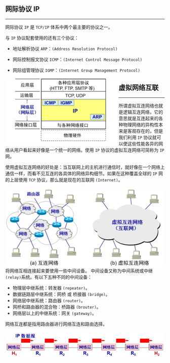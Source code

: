## 网际协议 IP

--------

网际协议 `IP` 是 `TCP/IP` 体系中两个最主要的协议之一。

与 `IP` 协议配套使用的还有三个协议：

- 地址解析协议 `ARP`：`(Address Resolution Protocol)`

- 网际控制报文协议 `ICMP`：`(Internet Control Message Protocol)`

- 网际组管理协议 `IGMP`：`(Internet Group Management Protocol)`

<img src="assets/image-20201103170013971.png" alt="image-20201103170013971" style="zoom:35%; float:left" />

## 虚拟网络互联

------

所谓虚拟互连网络也就是逻辑互连网络，它的意思就是互连起来的各种物理网络的异构性本来是客观存在的，但是我们利用 `IP` 协议就可以使这些性能各异的网络从用户看起来好像是一个统一的网络。使用 `IP` 协议的虚拟互连网络可简称为 `IP` 网。

使用虚拟互连网络的好处是：当互联网上的主机进行通信时，就好像在一个网络上通信一样，而看不见互连的各具体的网络异构细节。如果在这种覆盖全球的 `IP` 网的上层使用 `TCP` 协议，那么就是现在的互联网 `(Internet)`。

<img src="assets/image-20200421090606109.png" alt="image-20200421090606109" style="zoom:67%;float:left" />

将网络互相连接起来要使用一些中间设备。 中间设备又称为中间系统或中继 `(relay)`系统。有以下五种不同的中间设备：

+ 物理层中继系统：转发器 `(repeater)`。
+ 数据链路层中继系统：网桥 或 桥接器 `(bridge)`。
+ 网络层中继系统：路由器 `(router)`。
+ 网桥和路由器的混合物：桥路器 `(brouter)`。
+ 网络层以上的中继系统：网关 `(gateway)`。 

网络互连都是指用路由器进行网络互连和路由选择。

<img src="assets/image-20200421090658015.png" alt="image-20200421090658015" style="zoom:80%;float:left" />



